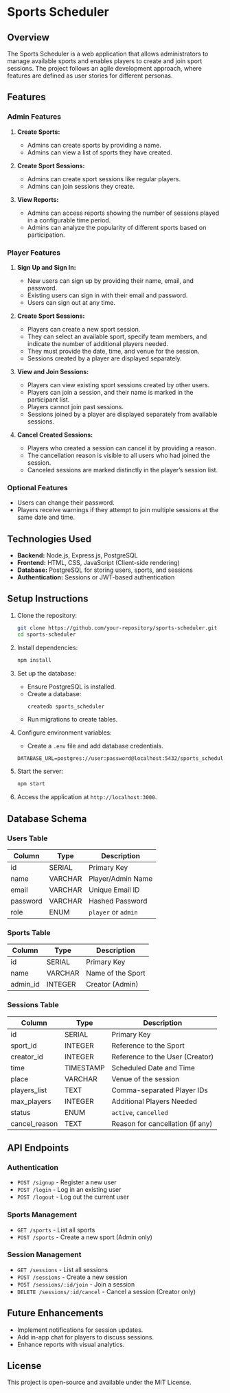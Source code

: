 # Sports Scheduler

## Overview
The Sports Scheduler is a web application that allows administrators to manage available sports and enables players to create and join sport sessions. The project follows an agile development approach, where features are defined as user stories for different personas.

## Features

### Admin Features
1. **Create Sports:**
   - Admins can create sports by providing a name.
   - Admins can view a list of sports they have created.
   
2. **Create Sport Sessions:**
   - Admins can create sport sessions like regular players.
   - Admins can join sessions they create.
   
3. **View Reports:**
   - Admins can access reports showing the number of sessions played in a configurable time period.
   - Admins can analyze the popularity of different sports based on participation.

### Player Features
1. **Sign Up and Sign In:**
   - New users can sign up by providing their name, email, and password.
   - Existing users can sign in with their email and password.
   - Users can sign out at any time.

2. **Create Sport Sessions:**
   - Players can create a new sport session.
   - They can select an available sport, specify team members, and indicate the number of additional players needed.
   - They must provide the date, time, and venue for the session.
   - Sessions created by a player are displayed separately.

3. **View and Join Sessions:**
   - Players can view existing sport sessions created by other users.
   - Players can join a session, and their name is marked in the participant list.
   - Players cannot join past sessions.
   - Sessions joined by a player are displayed separately from available sessions.

4. **Cancel Created Sessions:**
   - Players who created a session can cancel it by providing a reason.
   - The cancellation reason is visible to all users who had joined the session.
   - Canceled sessions are marked distinctly in the player’s session list.

### Optional Features
- Users can change their password.
- Players receive warnings if they attempt to join multiple sessions at the same date and time.

## Technologies Used
- **Backend:** Node.js, Express.js, PostgreSQL
- **Frontend:** HTML, CSS, JavaScript (Client-side rendering)
- **Database:** PostgreSQL for storing users, sports, and sessions
- **Authentication:** Sessions or JWT-based authentication

## Setup Instructions
1. Clone the repository:
   ```sh
   git clone https://github.com/your-repository/sports-scheduler.git
   cd sports-scheduler
   ```
2. Install dependencies:
   ```sh
   npm install
   ```
3. Set up the database:
   - Ensure PostgreSQL is installed.
   - Create a database:
     ```sh
     createdb sports_scheduler
     ```
   - Run migrations to create tables.
   
4. Configure environment variables:
   - Create a `.env` file and add database credentials.
   ```
   DATABASE_URL=postgres://user:password@localhost:5432/sports_scheduler
   ```

5. Start the server:
   ```sh
   npm start
   ```
6. Access the application at `http://localhost:3000`.

## Database Schema
### Users Table
| Column    | Type        | Description                  |
|-----------|------------|------------------------------|
| id        | SERIAL     | Primary Key                  |
| name      | VARCHAR    | Player/Admin Name            |
| email     | VARCHAR    | Unique Email ID              |
| password  | VARCHAR    | Hashed Password              |
| role      | ENUM       | `player` or `admin`          |

### Sports Table
| Column   | Type        | Description                 |
|----------|------------|-----------------------------|
| id       | SERIAL     | Primary Key                 |
| name     | VARCHAR    | Name of the Sport           |
| admin_id | INTEGER    | Creator (Admin)             |

### Sessions Table
| Column         | Type        | Description                             |
|---------------|------------|-----------------------------------------|
| id            | SERIAL     | Primary Key                             |
| sport_id      | INTEGER    | Reference to the Sport                  |
| creator_id    | INTEGER    | Reference to the User (Creator)         |
| time          | TIMESTAMP  | Scheduled Date and Time                 |
| place        | VARCHAR    | Venue of the session                    |
| players_list  | TEXT       | Comma-separated Player IDs              |
| max_players   | INTEGER    | Additional Players Needed               |
| status        | ENUM       | `active`, `cancelled`                   |
| cancel_reason | TEXT       | Reason for cancellation (if any)        |

## API Endpoints
### Authentication
- `POST /signup` - Register a new user
- `POST /login` - Log in an existing user
- `POST /logout` - Log out the current user

### Sports Management
- `GET /sports` - List all sports
- `POST /sports` - Create a new sport (Admin only)

### Session Management
- `GET /sessions` - List all sessions
- `POST /sessions` - Create a new session
- `POST /sessions/:id/join` - Join a session
- `DELETE /sessions/:id/cancel` - Cancel a session (Creator only)

## Future Enhancements
- Implement notifications for session updates.
- Add in-app chat for players to discuss sessions.
- Enhance reports with visual analytics.

## License
This project is open-source and available under the MIT License.

